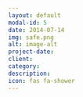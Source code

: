 ```yaml
---
layout: default
modal-id: 5
date: 2014-07-14
img: safe.png
alt: image-alt
project-date:
client:
category:
description:
icon: fas fa-shower
---
```


